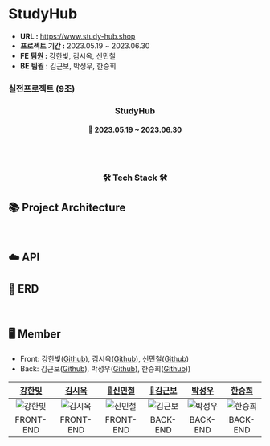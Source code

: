 # StudyHub
- **URL :** https://www.study-hub.shop
- **프로젝트 기간 :** 2023.05.19 ~ 2023.06.30
- **FE 팀원 :** 강한빛, 김시옥, 신민철
- **BE 팀원 :** 김근보, 박성우, 한승희

### 실전프로젝트 (9조)

<h3 align="center"><b>StudyHub</b></h3>

<h4 align="center">📆 2023.05.19 ~ 2023.06.30</h4>
<br>

<br>
<h3 align="center"><b>🛠 Tech Stack 🛠</b></h3>



## 📚 Project Architecture


<br>

## ☁️ API


## 🧱 ERD


<br>

## 🖥️ Member
- Front: 강한빛([Github](https://github.com/hanbitk)), 김시옥([Github](https://github.com/gigupc11)), 신민철([Github](https://github.com/MinCheolS))
- Back: 김근보([Github](https://github.com/CaptainGombo)), 박성우([Github](https://github.com/seongwop)), 한승희([Github](https://github.com/seunghee58)))

|             [강한빛](https://github.com/hanbitk)             |              [김시옥](https://github.com/gigupc11)              |             [🚩신민철](https://github.com/MinCheolS)             |              [🚩김근보](https://github.com/CaptainGombo)              |               [박성우](https://github.com/seongwop)               |             [한승희](https://github.com/seunghee58)             |
|:-------------------------------------------------------------:|:-------------------------------------------------------------:|:-------------------------------------------------------------:|:------------------------------------------------------------:|:-------------------------------------------------------------:|:-------------------------------------------------------------:|
| ![강한빛](https://avatars.githubusercontent.com/u/89821162?v=4) | ![김시옥](https://avatars.githubusercontent.com/u/57202643?v=4) | ![신민철](https://avatars.githubusercontent.com/u/97032929?v=4) | ![김근보](https://avatars.githubusercontent.com/u/125139072?v=4) | ![박성우](https://avatars.githubusercontent.com/u/93995037?v=4) | ![한승희](https://avatars.githubusercontent.com/u/129656095?v=4) |
|                           FRONT-END                           |                           FRONT-END                           |                           FRONT-END                            |                           BACK-END                           |                           BACK-END                            |                           BACK-END                            |
<br>

